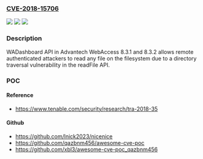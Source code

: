 ### [CVE-2018-15706](https://cve.mitre.org/cgi-bin/cvename.cgi?name=CVE-2018-15706)
![](https://img.shields.io/static/v1?label=Product&message=Advantech%20WebAccess&color=blue)
![](https://img.shields.io/static/v1?label=Version&message=n%2Fa&color=blue)
![](https://img.shields.io/static/v1?label=Vulnerability&message=Directory%20Traversal&color=brighgreen)

### Description

WADashboard API in Advantech WebAccess 8.3.1 and 8.3.2 allows remote authenticated attackers to read any file on the filesystem due to a directory traversal vulnerability in the readFile API.

### POC

#### Reference
- https://www.tenable.com/security/research/tra-2018-35

#### Github
- https://github.com/lnick2023/nicenice
- https://github.com/qazbnm456/awesome-cve-poc
- https://github.com/xbl3/awesome-cve-poc_qazbnm456

